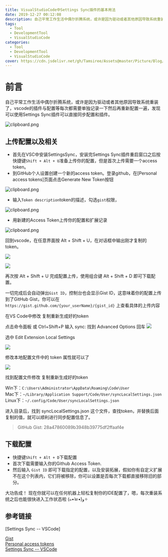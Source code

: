```yaml
---
title: VisualStudioCode中Settings Sync插件的基本用法
date: 2019-12-27 00:12:08
description: 自己平常工作生活中偶尔折腾系统，或许是因为驱动或者其他原因导致系统重装了，vscode的插件与配置等每次都需要单独记录一下然后再重新配置一遍，发现可以使用Settings Sync插件可以直接同步配置和插件。
tags:
  - Tool
  - DevelopmentTool
  - VisualStudioCode
categories:
  - Tool
  - DevelopmentTool
  - VisualStudioCode
cover: https://cdn.jsdelivr.net/gh/Tamsiree/Assets@master/Picture/Blog/Cover/cyqwanp87xgm.jpg
---
```

# 前言
自己平常工作生活中偶尔折腾系统，或许是因为驱动或者其他原因导致系统重装了，vscode的插件与配置等每次都需要单独记录一下然后再重新配置一遍，发现可以使用Settings Sync插件可以直接同步配置和插件。

![clipboard.png](https://segmentfault.com/img/bVbfnE1?w=1112&h=868)

## 上传配置以及相关

-   首先在VSC中安装SettingsSync，安装完Settings Sync插件重启窗口之后按快捷键`Shift + Alt + U`准备上传你的配置，但是首次上传需要一个access token。
-   到GitHub个人设置创建一个新的access token。登录github，在[Personal access tokens]页面点击Generate New Token按钮

![clipboard.png](https://segmentfault.com/img/bVbfnLl?w=1000&h=325)

-   输入`Token description`token的描述，勾选`gist`权限，

![clipboard.png](https://segmentfault.com/img/bVbfnLx?w=1000&h=1193)

-   用新建的Access Token上传你的配置和扩展记录

![clipboard.png](https://segmentfault.com/img/bVbfnMf?w=1000&h=434)

回到vscode，在任意界面按 Alt + Shift + U，在对话框中输出刚才复制的 token。

![](https://upload-images.jianshu.io/upload_images/8056318-9e56c8327172b494.jpg?imageMogr2/auto-orient/strip|imageView2/2/w/674/format/webp)

![](https://upload-images.jianshu.io/upload_images/8056318-c18d2e32912c1958.png?imageMogr2/auto-orient/strip|imageView2/2/w/1200/format/webp)

再次按 Alt + Shift + U 完成配置上传，使用组合键 Alt + Shift + D 即可下载配置。

一切完成后会自动弹出`Gist ID`，控制台也会显示Gist ID，这意味着你的配置上传到了GitHub Gist，你可以在 `https://gist.github.com/{your_userName}/{gist_id}` 上查看具体的上传内容

在VS Code中修改
复制重新生成好的token

点击命令面板 或 Ctrl+Shift+P 输入 sync: 找到 Advanced Options 回车
![](https://segmentfault.com/img/bVblKbm?w=1250&h=350)

选中 Edit Extension Local Settings

![](https://segmentfault.com/img/bVblKbX?w=1292&h=724)

修改本地配置文件中的 token 属性就可以了

![](https://segmentfault.com/img/bVblKcU?w=1726&h=558)

找到配置文件修改
复制重新生成好的token

Win下：`C:\Users\Administrator\AppData\Roaming\Code\User`  
Mac下：`~/Library/Application Support/Code/User/syncLocalSettings.json`  
Linux下：`~/.config/Code/User/syncLocalSettings.json`  

进入目录后，找到 syncLocalSettings.json 这个文件，查找token，并替换后面复制的值，就可以顺利进行同步配置信息了。

> GitHub Gist: 28a47860089b3948b39775df2ffaaf4e

## 下载配置

-   快捷键`Shift + Alt + D`下载配置
-   首次下载需要输入你的Github Access Token.
-   然后输入 `Gist ID` 即可下载指定的配置，以及安装拓展，假如你有自定义扩展不在这个列表内，它们将被移除，你可以设置是否每次下载都直接移除旧的部分。

大功告成！ 现在你就可以在任何机器上轻松复制你的IDE配置了，嗯，每次重装系统之后也能很快进入工作状态啦 (๑•̀ㅂ•́)و✧

## 参考链接

[Settings Sync -- VSCode]

[Gist](https://gist.github.com/)  
[Personal access tokens](https://github.com/settings/tokens)  
[Settings Sync -- VSCode](https://marketplace.visualstudio.com/items?itemName=Shan.code-settings-sync)  